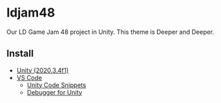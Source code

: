 # ldjam48

Our LD Game Jam 48 project in Unity. This theme is Deeper and Deeper.

## Install

- [Unity (2020.3.4f1)](https://store.unity.com/download-nuo)
- [VS Code](https://code.visualstudio.com/Download)
  - [Unity Code Snippets](https://marketplace.visualstudio.com/items?itemName=kleber-swf.unity-code-snippets)
  - [Debugger for Unity](https://marketplace.visualstudio.com/items?itemName=Unity.unity-debug)

